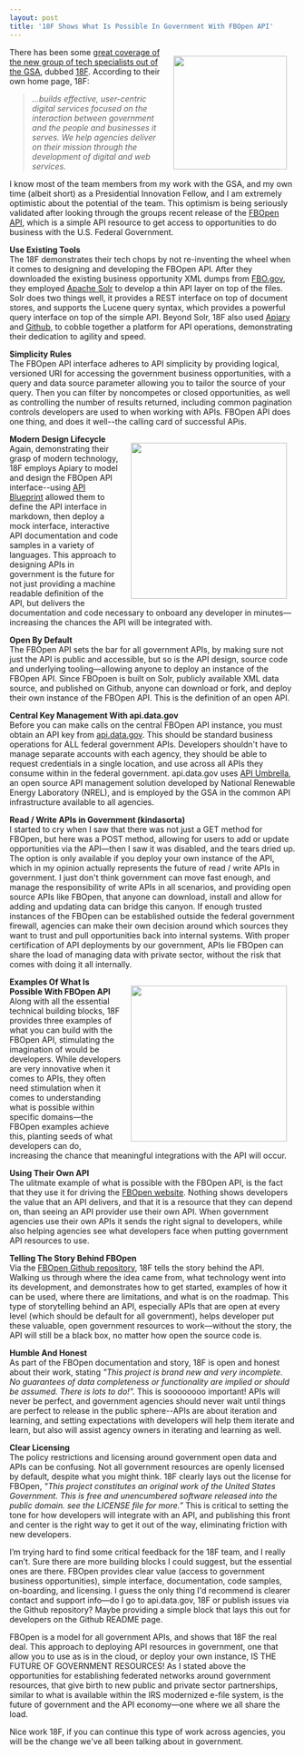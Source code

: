 ```yaml
---
layout: post
title: '18F Shows What Is Possible In Government With FBOpen API'
---
```

<p><a href="https://18f.gsa.gov/"><img style="padding: 15px;" src="https://s3.amazonaws.com/kinlane-productions/federal-government/18f/18F_logo.png" alt="" width="200" align="right" /></a></p>
<p>There has been some <a href="http://e-pluribusunum.com/2014/03/12/at-18f-in-gsa-u-s-seeks-to-tap-the-success-of-the-u-k-s-government-digital-services/">great coverage of the new group of tech specialists out of the GSA</a>, dubbed <a href="https://18f.gsa.gov/">18F</a>. According to their own home page, 18F:</p>
<blockquote><em>...builds effective, user-centric digital services focused on the interaction between government and the people and businesses it serves. We help agencies deliver on their mission through the development of digital and web services.</em></blockquote>
<p>I know most of the team members from my work with the GSA, and my own time (albeit short) as a Presidential Innovation Fellow, and I am extremely optimistic about the potential of the team. This optimism is being seriously validated after looking through the groups recent release of the <a href="http://docs.fbopen.apiary.io/">FBOpen API</a>, which is a simple API resource to get access to opportunities to do business with the U.S. Federal Government.</p>
<p><strong>Use Existing Tools</strong><br /> The 18F demonstrates their tech chops by not re-inventing the wheel when it comes to designing and developing the FBOpen API. After they downloaded the existing business opportunity XML dumps from <a href="http://fbo.gov">FBO.gov</a>, they employed <a href="https://lucene.apache.org/solr/">Apache Solr</a> to develop a thin API layer on top of the files. Solr does two things well, it provides a REST interface on top of document stores, and supports the Lucene query syntax, which provides a powerful query interface on top of the simple API. Beyond Solr, 18F also used <a href="http://apiary.io">Apiary</a> and <a href="http://github.com">Github</a>, to cobble together a platform for API operations, demonstrating their dedication to agility and speed.</p>
<p><strong>Simplicity Rules</strong><br /> The FBOpen API interface adheres to API simplicity by providing logical, versioned URI for accessing the government business opportunities, with a query and data source parameter allowing you to tailor the source of your query. Then you can filter by noncompetes or closed opportunities, as well as controlling the number of results returned, including common pagination controls developers are used to when working with APIs. FBOpen API does one thing, and does it well--the calling card of successful APis.</p>
<p><a href="https://fbopen.gsa.gov/"><img style="padding: 15px;" src="https://s3.amazonaws.com/kinlane-productions/federal-government/fbopen/fbopen-pilot-logo.png" alt="" width="275" align="right" /></a></p>
<p><strong>Modern Design Lifecycle</strong><br /> Again, demonstrating their grasp of modern technology, 18F employs Apiary to model and design the FBOpen API interface--using <a href="http://apiblueprint.org/">API Blueprint</a> allowed them to define the API interface in markdown, then deploy a mock interface, interactive API documentation and code samples in a variety of languages. This approach to designing APIs in government is the future for not just providing a machine readable definition of the API, but delivers the documentation and code necessary to onboard any developer in minutes&mdash;increasing the chances the API will be integrated with.</p>
<p><strong>Open By Default</strong><br /> The FBOpen API sets the bar for all government APIs, by making sure not just the API is public and accessible, but so is the API design, source code and underlying tooling&mdash;allowing anyone to deploy an instance of the FBOpen API. Since FBOpoen is built on Solr, publicly available XML data source, and published on Github, anyone can download or fork, and deploy their own instance of the FBOpen API. This is the definition of an open API.</p>
<p><strong>Central Key Management With api.data.gov</strong><br /> Before you can make calls on the central FBOpen API instance, you must obtain an API key from <a href="https://api.data.gov/">api.data.gov</a>. This should be standard business operations for ALL federal government APIs. Developers shouldn't have to manage separate accounts with each agency, they should be able to request credentials in a single location, and use across all APIs they consume within in the federal government. api.data.gov uses <a href="https://github.com/NREL/api-umbrella">API Umbrella</a>, an open source API management solution developed by National Renewable Energy Laboratory (NREL), and is employed by the GSA in the common API infrastructure available to all agencies.</p>
<p><strong>Read / Write APIs in Government (kindasorta)</strong><br /> I started to cry when I saw that there was not just a GET method for FBOpen, but here was a POST method, allowing for users to add or update opportunities via the API&mdash;then I saw it was disabled, and the tears dried up. The option is only available if you deploy your own instance of the API, which in my opinion actually represents the future of read / write APIs in government. I just don't think government can move fast enough, and manage the responsibility of write APIs in all scenarios, and providing open source APIs like FBOpen, that anyone can download, install and allow for adding and updating data can bridge this canyon. If enough trusted instances of the FBOpen can be established outside the federal government firewall, agencies can make their own decision around which sources they want to trust and pull opportunities back into internal systems. With proper certification of API deployments by our government, APIs lie FBOpen can share the load of managing data with private sector, without the risk that comes with doing it all internally.</p>
<p><a href="http://gsa.gov/"><img style="padding: 15px;" src="https://s3.amazonaws.com/kinlane-productions/federal-government/gsa/gsa-logo.jpeg" alt="" width="275" align="right" /></a></p>
<p><strong>Examples Of What Is Possible With FBOpen API</strong><br /> Along with all the essential technical building blocks, 18F provides three examples of what you can build with the FBOpen API, stimulating the imagination of would be developers. While developers are very innovative when it comes to APIs, they often need stimulation when it comes to understanding what is possible within specific domains&mdash;the FBOpen examples achieve this, planting seeds of what developers can do, increasing the chance that meaningful integrations with the API will occur.</p>
<p><strong>Using Their Own API</strong><br /> The ulitmate example of what is possible with the FBOpen API, is the fact that they use it for driving the <a href="https://fbopen.gsa.gov/">FBOpen website</a>. Nothing shows developers the value that an API delivers, and that it is a resource that they can depend on, than seeing an API provider use their own API. When government agencies use their own APIs it sends the right signal to developers, while also helping agencies see what developers face when putting government API resources to use.</p>
<p><strong>Telling The Story Behind FBOpen</strong><br /> Via the <a href="https://github.com/18f/fbopen">FBOpen Github repository</a>, 18F tells the story behind the API. Walking us through where the idea came from, what technology went into its development, and demonstrates how to get started, examples of how it can be used, where there are limitations, and what is on the roadmap. This type of storytelling behind an API, especially APIs that are open at every level (which should be default for all government), helps developer put these valuable, open government resources to work&mdash;without the story, the API will still be a black box, no matter how open the source code is.</p>
<p><strong>Humble And Honest</strong><br /> As part of the FBOpen documentation and story, 18F is open and honest about their work, stating <em>"This project is brand new and very incomplete. No guarantees of data completeness or functionality are implied or should be assumed. There is lots to do!&rdquo;.</em> This is soooooooo important! APIs will never be perfect, and government agencies should never wait until things are perfect to release in the public sphere--APIs are about iteration and learning, and setting expectations with developers will help them iterate and learn, but also will assist agency owners in iterating and learning as well.</p>
<p><strong>Clear Licensing</strong><br /> The policy restrictions and licensing around government open data and APIs can be confusing. Not all government resources are openly licensed by default, despite what you might think. 18F clearly lays out the license for FBOpen, <em>"This project constitutes an original work of the United States Government. This is free and unencumbered software released into the public domain. see the LICENSE file for more.&rdquo;</em> This is critical to setting the tone for how developers will integrate with an API, and publishing this front and center is the right way to get it out of the way, eliminating friction with new developers.</p>
<p>I&rsquo;m trying hard to find some critical feedback for the 18F team, and I really can&rsquo;t. Sure there are more building blocks I could suggest, but the essential ones are there. FBOpen provides clear value (access to government business opportunities), simple interface, documentation, code samples, on-boarding, and licensing. I guess the only thing I'd recommend is clearer contact and support info&mdash;do I go to api.data.gov, 18F or publish issues via the Github repository? Maybe providing a simple block that lays this out for developers on the Github README page.</p>
<p>FBOpen is a model for all government APIs, and shows that 18F the real deal. This approach to deploying API resources in government, one that allow you to use as is in the cloud, or deploy your own instance, IS THE FUTURE OF GOVERNMENT RESOURCES! As I stated above the opportunities for establishing federated networks around government resources, that give birth to new public and private sector partnerships, similar to what is available within the IRS modernized e-file system, is the future of government and the API economy&mdash;one where we all share the load.</p>
<p>Nice work 18F, if you can continue this type of work across agencies, you will be the change we've all been talking about in government.</p>